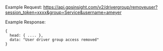 Example Request: https://api.gpsinsight.com/v2/drivergroup/removeuser?session_token=xxxx&group=Service&username=ameyer

Example Response:

    {
      head: { .... },
      data: "User driver group access removed"
    }
